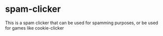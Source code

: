 # spam-clicker
This is a spam clicker that can be used for spamming purposes, or be used for games like cookie-clicker
